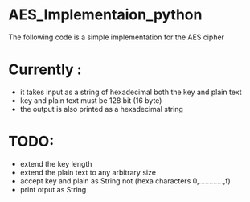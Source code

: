 # AES_Implementaion_python

The following code is a simple implementation for the AES cipher

# Currently :
- it takes input as a string of hexadecimal both the key and plain text
- key and plain text must be 128 bit (16 byte) 
- the output is also printed as a hexadecimal string

# TODO:
- extend the key length
- extend the plain text to any arbitrary size 
- accept key and plain as String not (hexa characters 0,............,f)
- print otput as String
